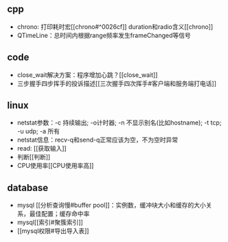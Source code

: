 ## cpp
- chrono:  打印耗时宏[[chrono#^0026cf]]  duration和radio含义[[chrono]]
- QTimeLine：总时间内根据range频率发生frameChanged等信号


## code
- close_wait解决方案：程序增加心跳？[[close_wait]] 
- 三步握手四步挥手的投诉描述[[三次握手四次挥手#客户端和服务端打电话]]


## linux
- netstat参数：-c 持续输出;  -o计时器;  -n 不显示别名(比如hostname);  -t tcp;  -u udp; -a 所有
- netstat信息：recv-q和send-q正常应该为空，不为空时异常
- read: [[获取输入]]
- 判断[[判断]]
- CPU使用率[[CPU使用率高]]

## database
- mysql [[分析查询慢#buffer pool]]：实例数，缓冲块大小和缓存的大小关系，最佳配置；缓存命中率
- mysql[[索引#聚簇索引]]
- [[mysql权限#导出导入表]]